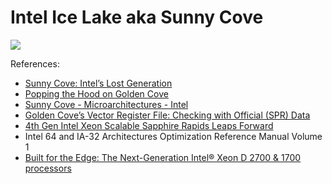 # Intel Ice Lake aka Sunny Cove

![](./sunny_cove.svg)

References:

- [Sunny Cove: Intel’s Lost Generation](https://chipsandcheese.com/2022/06/07/sunny-cove-intels-lost-generation/)
- [Popping the Hood on Golden Cove](https://chipsandcheese.com/2021/12/02/popping-the-hood-on-golden-cove/)
- [Sunny Cove - Microarchitectures - Intel](https://en.wikichip.org/wiki/intel/microarchitectures/sunny_cove)
- [Golden Cove’s Vector Register File: Checking with Official (SPR) Data](https://chipsandcheese.com/2023/01/15/golden-coves-vector-register-file-checking-with-official-spr-data/)
- [4th Gen Intel Xeon Scalable Sapphire Rapids Leaps Forward](https://www.servethehome.com/4th-gen-intel-xeon-scalable-sapphire-rapids-leaps-forward/7/)
- Intel 64 and IA-32 Architectures Optimization Reference Manual Volume 1
- [Built for the Edge: The Next-Generation Intel® Xeon D 2700 & 1700 processors](https://hc34.hotchips.org/assets/program/conference/day2/Mobile%20and%20Edge/HC2022.XeonDx700.PraveenMosur.FINAL.pdf)
